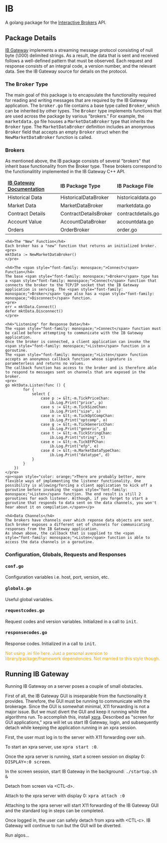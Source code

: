 <h1>IB</h1>

<p>A golang package for the <a href="http://www.interactivebrokers.com">Interactive Brokers</a> API.</p>

<h2>Package Details</h2>

<p>
	<a href="http://www.interactivebrokers.com">IB Gateway</a> implements a streaming message protocol consisting of null byte (\000) delimited strings. 
	As a result, the data that is sent and received follows a well-defined pattern that must be observed.
	Each request and response consists of an integral code, a version number, and the relevant data. See the IB Gateway source for details on the protocol.
</p>
<h3>The <span style="font-family: monospace;">Broker</span> Type</h3>
<p>
	The main goal of this package is to encapsulate the functionality required for reading and writing messages that are required by the IB Gateway application.
	The <span style="font-family: monospace">broker.go</span> file contains a base type called <span style="font-family: monospace">Broker</span>, which can be inherited by other types.
	The <span style="font-family: monospace">Broker</span> type implements functions that are used across the package by various "brokers."
	For example, the <span style="font-family: monospace">marketdata.go</span> file houses a <span style="font-family: monospace">MarketDataBroker</span> type that inherits the <span style="font-family: monospace">Broker</span> type.
	The <span style="font-family: monospace">MarketDataBroker</span> definition includes an anonymous <span style="font-family: monospace">Broker</span> field that accepts an empty <span style="font-family: monospace">Broker</span> struct when the <span style="font-family: monospace">NewMarketDataBroker</span> function is called.
</p>
<h3>Brokers</h3>
<p>
	As mentioned above, the IB package consists of several "brokers" that inherit base functionality from the <span "font-family: monospace;">Broker</span> type.
	These brokers correspond to the functionalitity implemented in the IB Gateway C++ API.
	<table>
		<thead>
			<tr style="font-weight: 600;">
				<td><a href="http://www.interactivebrokers.com">IB Gateway Documentation</a></td>
				<td>IB Package Type</td>
				<td>IB Package File</td>
			</tr>
		</thead>
		<tbody>
			<tr>
				<td>Historical Data</td>
				<td>HistoricalDataBroker</td>
				<td>historicaldata.go</td>
			</tr>
			<tr>
				<td>Market Data</td>
				<td>MarketDataBroker</td>
				<td>marketdata.go</td>
			</tr>
			<tr>
				<td>Contract Details</td>
				<td>ContractDetailsBroker</td>
				<td>contractdetails.go</td>
			</tr>
			<tr>
				<td>Account Value</td>
				<td>AccountDataBroker</td>
				<td>accountdata.go</td>
			</tr>
			<tr>
				<td>Orders</td>
				<td>OrderBroker</td>
				<td>order.go</td>
			</tr>
		</tbody>
	</table>
	
	<h4>The "New" Function</h4>
	Each broker has a "new" function that returns an initialized broker.
	<pre>
	mktData := NewMarketDataBroker()
	</pre>

	<h4>The <span style="font-family: monospace;">Connect</span> Function</h4>
	The base <span style="font-family: monospace;">Broker</span> type has a <span style="font-family: monospace;">Connect</span> function that connects the broker to the TCP/IP socket that the IB Gateway application is serving. The <span style="font-family: monospace;">Broker</span> type also has a <span style="font-family: monospace;">Disconnect</span> function.
	<pre>
	err = mktData.Connect()
	defer mktData.Disconnect()
	</pre>

	<h4>"Listening" for Response Data</h4>
	The <span style="font-family: monospace;">Connect</span> function must be called before attempting to communicate with the IB Gateway application.
	Once the broker is connected, a client application can invoke the <span style="font-family: monospace;">Listen</span> function in a goroutine.
	The <span style="font-family: monospace;">Listen</span> function accepts an anonymous callback function whose signature is parameterless and returns no values.
	The callback function has access to the broker and is therefore able to respond to messages sent on channels that are exposed in the broker.
	<pre>
	go mktData.Listen(func () {
			for {
				select {
					case p := &lt;-m.TickPriceChan:
						ib.Log.Print("price", p)
					case s := &lt;-m.TickSizeChan:
						ib.Log.Print("size", s)
					case o := &lt;-m.TickOptCompChan:
						ib.Log.Print("optcomp", o)
					case g := &lt;-m.TickGenericChan:
						ib.Log.Print("generic", g)
					case t := &lt;-m.TickStringChan:
						ib.Log.Print("string", t)
					case e := &lt;-m.TickEFPChan:
						ib.Log.Print("efp", e)
					case d := &lt;-m.MarketDataTypeChan:
						ib.Log.Print("datatype", d)
				}
			}
		})
	</pre>
	<p><span style="color: orange;">There are probably better, more flexible ways of implementing the listener functionality. One possibility is allowing/forcing a client application to kick off a goroutine before invoking the <span style="font-family: monospace;">Listen</span> function. The end result is still 2 goroutines for each listener. Although, if you forget to start a goroutine that responds to data sent on the data channels, you won't hear about it on compilation.</span></p>

	<h4>Data Channels</h4>
	The brokers have channels over which reponse data objects are sent. 
	Each broker exposes a different set of channels for communicating responses from the IB Gateway application.
	As shown above, the callback that is supplied to the <span style="font-family: monospace;">Listen</span> function is able to access the data channels in a goroutine.
</p>
<h3>Configuration, Globals, Requests and Responses</h3>
<p>
	<h4><span style="font-family: monospace;">conf.go</span></h4>
	<p>Configuration variables i.e. host, port, version, etc.</p>
	<h4><span style="font-family: monospace;">globals.go</span></h4>
	<p>Useful global variables.</p>
	<h4><span style="font-family: monospace;">requestcodes.go</span></h4>
	<p>Request codes and version variables. Initialized in a call to <span style="font-family: monospace;">init</span>.</p>
	<h4><span style="font-family: monospace;">responsecodes.go</span></h4>
	<p>Response codes. Initialized in a call to <span style="font-family: monospace;">init</span>.</p>
	<p><span style="color: orange;">Not using .ini file here. Just a personal aversion to library/package/framework dependencies. Not married to this style though.</span></p>
</p>
<h2>Running IB Gateway</h2>
<p>
	Running IB Gateway on a server poses a couple of small obstacles.
</p>
<p>
	First of all, the IB Gateway GUI is inseparable from the functionality it provides. Therefore, the GUI must be running to communicate with the brokerage. Since the GUI is somewhat minimal, X11 forwarding is not a major issue. But we must divert the GUI and keep it running while the algorithms run. To accomplish this, install <a href="http://www.xpra.org">xpra</a>. Described as "screen for GUI applications," xpra will let us start IB Gateway, login, and subsequently detach while keeping the application running in an xpra session. 
	<p>First, the user must log in to the server with X11 forwarding over ssh.<p>
	<p>To start an xpra server, use <span style="font-family: monospace;">xpra start :0</span>.</p>
	<p>Once the xpra server is running, start a screen session on display 0: <span style="font-family: monospace;">DISPLAY=:0 screen</span>.</p>
	<p>In the screen session, start IB Gateway in the background: <span style="font-family: monospace;">./startup.sh &</span>
	<p>Detach from screen via &lt;CTL-d&gt;.</p>
	<p>Attach to the xpra server with display 0: <span style="font-family: monospace;">xpra attach :0</span></p>
	<p>Attaching to the xpra server will start X11 forwarding of the IB Gateway GUI and the standard log in steps can be completed.</p>
	<p>Once logged in, the user can safely detach from xpra with &lt;CTL-c&gt;. IB Gateway will continue to run but the GUI will be diverted.</p>
	<p>Run algos...</p>
</p> 
